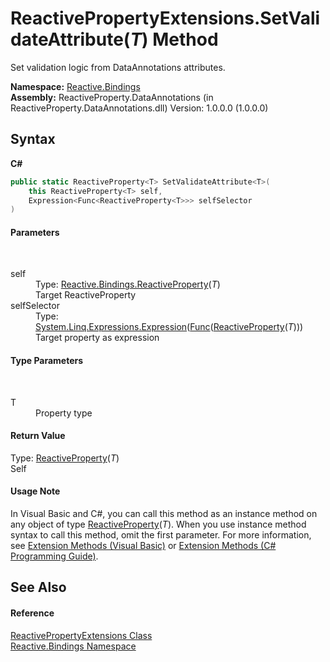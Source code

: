 # ReactivePropertyExtensions.SetValidateAttribute(*T*) Method 
 

Set validation logic from DataAnnotations attributes.

**Namespace:**&nbsp;<a href="c3971206-685a-088e-bb60-d89f59135b99">Reactive.Bindings</a><br />**Assembly:**&nbsp;ReactiveProperty.DataAnnotations (in ReactiveProperty.DataAnnotations.dll) Version: 1.0.0.0 (1.0.0.0)

## Syntax

**C#**<br />
``` C#
public static ReactiveProperty<T> SetValidateAttribute<T>(
	this ReactiveProperty<T> self,
	Expression<Func<ReactiveProperty<T>>> selfSelector
)

```


#### Parameters
&nbsp;<dl><dt>self</dt><dd>Type: <a href="f3535edb-3165-1739-6d01-0a18033afe61">Reactive.Bindings.ReactiveProperty</a>(*T*)<br />Target ReactiveProperty</dd><dt>selfSelector</dt><dd>Type: <a href="http://msdn2.microsoft.com/en-us/library/bb335710" target="_blank">System.Linq.Expressions.Expression</a>(<a href="http://msdn2.microsoft.com/en-us/library/bb534960" target="_blank">Func</a>(<a href="f3535edb-3165-1739-6d01-0a18033afe61">ReactiveProperty</a>(*T*)))<br />Target property as expression</dd></dl>

#### Type Parameters
&nbsp;<dl><dt>T</dt><dd>Property type</dd></dl>

#### Return Value
Type: <a href="f3535edb-3165-1739-6d01-0a18033afe61">ReactiveProperty</a>(*T*)<br />Self

#### Usage Note
In Visual Basic and C#, you can call this method as an instance method on any object of type <a href="f3535edb-3165-1739-6d01-0a18033afe61">ReactiveProperty</a>(*T*). When you use instance method syntax to call this method, omit the first parameter. For more information, see <a href="http://msdn.microsoft.com/en-us/library/bb384936.aspx">Extension Methods (Visual Basic)</a> or <a href="http://msdn.microsoft.com/en-us/library/bb383977.aspx">Extension Methods (C# Programming Guide)</a>.

## See Also


#### Reference
<a href="672d67da-818b-6d4a-6b61-cdf7b7b10d92">ReactivePropertyExtensions Class</a><br /><a href="c3971206-685a-088e-bb60-d89f59135b99">Reactive.Bindings Namespace</a><br />